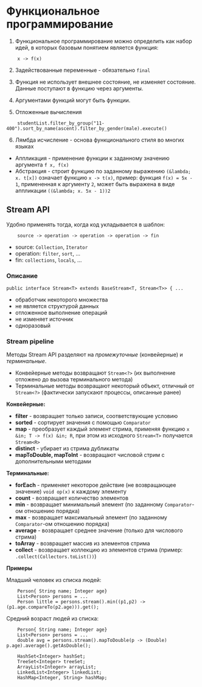# Функциональное программирование

1. Функциональное программирование можно определить как набор идей, в которых базовым понятием является функция:

```
    x -> f(x)
```

2. Задействованные переменные - обязательно `final`

3. Функция не использует внешнее состояние, не изменяет состояние. Данные поступают в функцию через аргументы.

4. Аргументами функций могут быть функции.

5. Отложенные вычисления

```
    studentList.filter_by_group("11-400").sort_by_name(ascent).filter_by_gender(male).execute()
```

6. Лямбда исчисление - основа функционального стиля во многих языках
 - Аппликация - применение функции к заданному значению аргумента `f x, f(x)`
 - Абстракция - строит функцию по заданному выражению `(&lambda; x. t[x])` означает функцию `x -> t(x)`, пример: функция 
    `f(x) = 5x - 1`, примененная к аргументу `2`, может быть выражена в виде аппликации
    `((&lambda; x. 5x - 1))2`


## Stream API

Удобно применять тогда, когда код укладывается в шаблон:

```
    source -> operation -> operation -> operation -> fin
```
 - source: `Collection`, `Iterator`
 - operation: `filter`, `sort`, ...
 - fin: `collections`, `locals`, ...

### Описание

```
public interface Stream<T> extends BaseStream<T, Stream<T>> { ...
```

- обработчик некоторого множества
- не является структурой данных
- отложенное выполнение операций
- не изменяет источник
- одноразовый

### Stream pipeline

Методы Stream API разделяют на _промежуточные_ (конвейерные) и _терминальные_.

- Конвейерные методы возвращают `Stream<?>` (их выполнение отложено до вызова терминального метода)
- Терминальные методы возвращают некоторый объект, отличный от `Stream<?>` (фактически запускают процессы, описанные ранее)

**Конвейерные:**
* **filter** - возвращает только записи, соответствующие условию
* **sorted** - сортирует значения с помощью `Comparator`
* **map** - преобразует каждый элемент стрима, применяя функцию `x &in; T -> f(x) &in; R`, при этом из исходного
  `Stream<T>` получается `Stream<R>`
* **distinct** - убирает из стрима дубликаты
* **mapToDouble, mapToInt** - возвращают числовой стрим с дополнительными методами

**Терминальные:**
* **forEach** - применяет некоторое действие (не возвращающее значение) `void op(x)` к каждому элементу
* **count** - возвращает количество элементов
* **min** - возвращает минимальный элемент (по заданному `Comparator`-ом отношению порядка)
* **max** - возвращает максимальный элемент (по заданному `Comparator`-ом отношению порядка)
* **average** - возвращает среднее значение (только для числового стрима)
* **toArray** - возвращает массив из элементов стрима
* **collect** - возвращает коллекцию из элементов стрима (пример: `.collect(Collectors.toList())`)


**Примеры**

Младший человек из списка людей:

```
    Person{ String name; Integer age}
    List<Person> persons = ...
    Person little = persons.stream().min((p1,p2) -> (p1.age.compareTo(p2.age))).get();
```

Средний возраст людей из списка:

```
    Person{ String name; Integer age}
    List<Person> persons = ...
    double avg = persons.stream().mapToDouble(p -> (Double) p.age).average().getAsDouble();
```
        HashSet<Integer> hashSet;
        TreeSet<Integer> treeSet;
        ArrayList<Integer> arrayList;
        LinkedList<Integer> linkedList;
        HashMap<Integer, String> hashMap;
